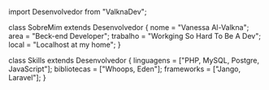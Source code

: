 import Desenvolvedor from "ValknaDev";

class SobreMim extends Desenvolvedor {
  nome = "Vanessa Al-Valkna";
  area = "Beck-end Developer";
  trabalho = "Workging So Hard To Be A Dev";
  local = "Localhost at my home";
}

class Skills extends Desenvolvedor {
  linguagens = ["PHP, MySQL, Postgre, JavaScript"];
  bibliotecas = ["Whoops, Eden"];
  frameworks = ["Jango, Laravel"];
}
